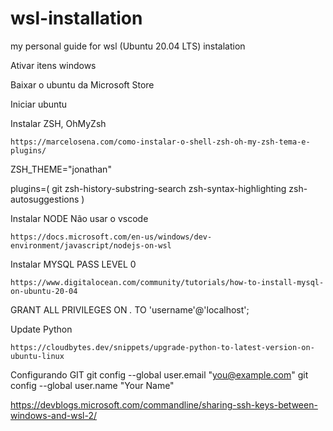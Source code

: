 # wsl-installation
my personal guide for wsl (Ubuntu 20.04 LTS) instalation


Ativar itens windows

Baixar o ubuntu da Microsoft Store

Iniciar ubuntu

Instalar ZSH, OhMyZsh
    
    https://marcelosena.com/como-instalar-o-shell-zsh-oh-my-zsh-tema-e-plugins/

ZSH_THEME="jonathan"

plugins=(
  git
  zsh-history-substring-search
  zsh-syntax-highlighting
  zsh-autosuggestions
)


Instalar NODE
 Não usar o vscode
    
    https://docs.microsoft.com/en-us/windows/dev-environment/javascript/nodejs-on-wsl

Instalar MYSQL
 PASS LEVEL 0

    https://www.digitalocean.com/community/tutorials/how-to-install-mysql-on-ubuntu-20-04

GRANT ALL PRIVILEGES ON *.* TO 'username'@'localhost';


Update Python

    https://cloudbytes.dev/snippets/upgrade-python-to-latest-version-on-ubuntu-linux
    
Configurando GIT
  git config --global user.email "you@example.com"
  git config --global user.name "Your Name"
  
  https://devblogs.microsoft.com/commandline/sharing-ssh-keys-between-windows-and-wsl-2/
    


